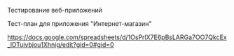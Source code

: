 Тестирование веб-приложений

Тест-план для приложения "Интернет-магазин"

https://docs.google.com/spreadsheets/d/1OsPrlX7E6pBsLARGa7OO7QkcEx_IDTujvbjou1Xhnig/edit?gid=0#gid=0
